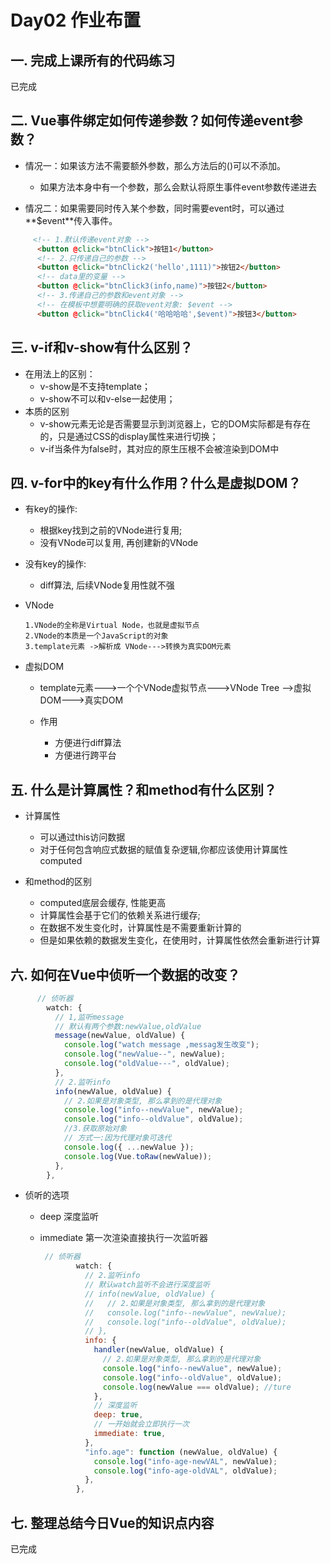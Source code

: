 # Day02 作业布置

## 一. 完成上课所有的代码练习

已完成





## 二. Vue事件绑定如何传递参数？如何传递event参数？

* 情况一：如果该方法不需要额外参数，那么方法后的()可以不添加。 

  * 如果方法本身中有一个参数，那么会默认将原生事件event参数传递进去 

*  情况二：如果需要同时传入某个参数，同时需要event时，可以通过**$event**传入事件。

  

```HTML 
     <!-- 1.默认传递event对象 -->
      <button @click="btnClick">按钮1</button>
      <!-- 2.只传递自己的参数 -->
      <button @click="btnClick2('hello',1111)">按钮2</button>
      <!-- data里的变量 -->
      <button @click="btnClick3(info,name)">按钮2</button>
      <!-- 3.传递自己的参数和event对象 -->
      <!-- 在模板中想要明确的获取event对象: $event -->
      <button @click="btnClick4('哈哈哈哈',$event)">按钮3</button>
```



## 三. v-if和v-show有什么区别？

* 在用法上的区别： 
  * v-show是不支持template； 
  * v-show不可以和v-else一起使用；
* 本质的区别
  * v-show元素无论是否需要显示到浏览器上，它的DOM实际都是有存在的，只是通过CSS的display属性来进行切换； 
  * v-if当条件为false时，其对应的原生压根不会被渲染到DOM中





## 四. v-for中的key有什么作用？什么是虚拟DOM？

* 有key的操作:

  * 根据key找到之前的VNode进行复用;
  * 没有VNode可以复用, 再创建新的VNode

* 没有key的操作:

  * diff算法, 后续VNode复用性就不强

* VNode

  ```
  1.VNode的全称是Virtual Node，也就是虚拟节点
  2.VNode的本质是一个JavaScript的对象
  3.template元素 ->解析成 VNode--->转换为真实DOM元素
  ```

* 虚拟DOM

  * template元素--->一个个VNode虚拟节点--->VNode Tree -->虚拟DOM--->真实DOM

  * 作用
    * 方便进行diff算法
    * 方便进行跨平台





## 五. 什么是计算属性？和method有什么区别？

* 计算属性

  * 可以通过this访问数据
  * 对于任何包含响应式数据的赋值复杂逻辑,你都应该使用计算属性computed

* 和method的区别

  * computed底层会缓存, 性能更高
  * 计算属性会基于它们的依赖关系进行缓存;
  * 在数据不发生变化时，计算属性是不需要重新计算的
  * 但是如果依赖的数据发生变化，在使用时，计算属性依然会重新进行计算

  

  

  

  





## 六. 如何在Vue中侦听一个数据的改变？

```js
      // 侦听器
        watch: {
          // 1,监听message
          // 默认有两个参数:newValue,oldValue
          message(newValue, oldValue) {
            console.log("watch message ,messag发生改变");
            console.log("newValue--", newValue);
            console.log("oldValue---", oldValue);
          },
          // 2.监听info
          info(newValue, oldValue) {
            // 2.如果是对象类型, 那么拿到的是代理对象
            console.log("info--newValue", newValue);
            console.log("info--oldValue", oldValue);
            //3.获取原始对象
            // 方式一:因为代理对象可迭代
            console.log({ ...newValue });
            console.log(Vue.toRaw(newValue));
          },
        },
```

* 侦听的选项

  * deep  深度监听

  * immediate   第一次渲染直接执行一次监听器

    ```js
     // 侦听器
            watch: {
              // 2.监听info
              // 默认watch监听不会进行深度监听
              // info(newValue, oldValue) {
              //   // 2.如果是对象类型, 那么拿到的是代理对象
              //   console.log("info--newValue", newValue);
              //   console.log("info--oldValue", oldValue);
              // },
              info: {
                handler(newValue, oldValue) {
                  // 2.如果是对象类型, 那么拿到的是代理对象
                  console.log("info--newValue", newValue);
                  console.log("info--oldValue", oldValue);
                  console.log(newValue === oldValue); //ture
                },
                // 深度监听
                deep: true,
                // 一开始就会立即执行一次
                immediate: true,
              },
              "info.age": function (newValue, oldValue) {
                console.log("info-age-newVAL", newValue);
                console.log("info-age-oldVAL", oldValue);
              },
            },
    ```

    



## 七. 整理总结今日Vue的知识点内容

已完成









































